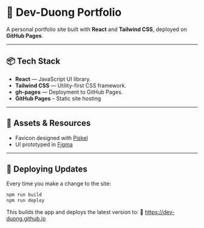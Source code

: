 # 🚀 Dev-Duong Portfolio

A personal portfolio site built with **React** and **Tailwind CSS**, deployed on **GitHub Pages**.

---

## 📦 Tech Stack

- **React** — JavaScript UI library.
- **Tailwind CSS** — Utility-first CSS framework.
- **gh-pages** — Deployment to GitHub Pages.
- **GitHub Pages** – Static site hosting

---

## 🎨 Assets & Resources

- Favicon designed with [Piskel](https://www.piskelapp.com/)
- UI prototyped in [Figma](https://figma.com/)

---

## 🔄 Deploying Updates

Every time you make a change to the site:

```bash
npm run build
npm run deploy
```

This builds the app and deploys the latest version to:
🔗 https://dev-duong.github.io
